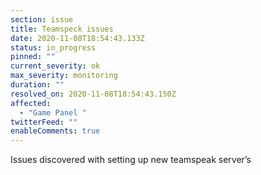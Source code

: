 ```yaml
---
section: issue
title: Teamspeck issues
date: 2020-11-08T18:54:43.133Z
status: in_progress
pinned: ""
current_severity: ok
max_severity: monitoring
duration: ""
resolved_on: 2020-11-08T18:54:43.150Z
affected:
  - "Game Panel "
twitterFeed: ""
enableComments: true
---
```

Issues discovered with setting up new teamspeak server’s